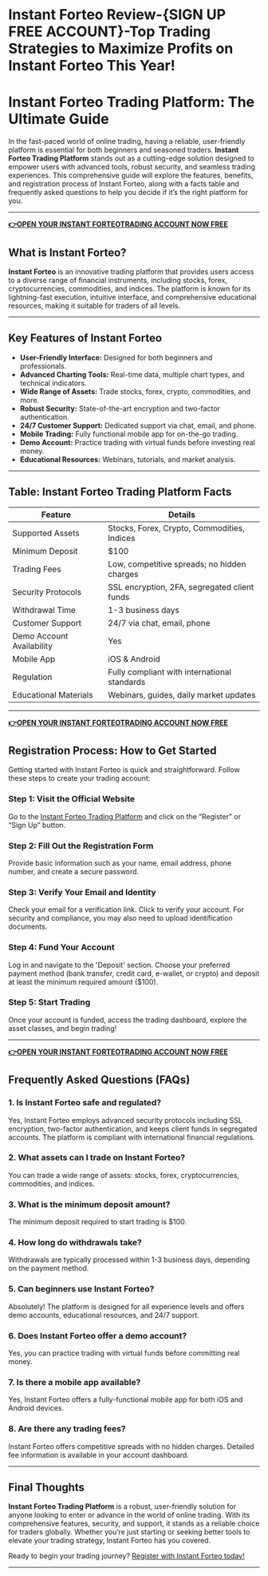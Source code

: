 # Instant Forteo Review-{SIGN UP FREE ACCOUNT}-Top Trading Strategies to Maximize Profits on Instant Forteo This Year!

# Instant Forteo Trading Platform: The Ultimate Guide

In the fast-paced world of online trading, having a reliable, user-friendly platform is essential for both beginners and seasoned traders. **Instant Forteo Trading Platform** stands out as a cutting-edge solution designed to empower users with advanced tools, robust security, and seamless trading experiences. This comprehensive guide will explore the features, benefits, and registration process of Instant Forteo, along with a facts table and frequently asked questions to help you decide if it’s the right platform for you.

---

**[👉OPEN YOUR INSTANT FORTEOTRADING ACCOUNT NOW FREE](https://www.cryptoalertscam.com/instant-forteo-review/)**

## What is Instant Forteo?

**Instant Forteo** is an innovative trading platform that provides users access to a diverse range of financial instruments, including stocks, forex, cryptocurrencies, commodities, and indices. The platform is known for its lightning-fast execution, intuitive interface, and comprehensive educational resources, making it suitable for traders of all levels.

---

## Key Features of Instant Forteo

- **User-Friendly Interface:** Designed for both beginners and professionals.
- **Advanced Charting Tools:** Real-time data, multiple chart types, and technical indicators.
- **Wide Range of Assets:** Trade stocks, forex, crypto, commodities, and more.
- **Robust Security:** State-of-the-art encryption and two-factor authentication.
- **24/7 Customer Support:** Dedicated support via chat, email, and phone.
- **Mobile Trading:** Fully functional mobile app for on-the-go trading.
- **Demo Account:** Practice trading with virtual funds before investing real money.
- **Educational Resources:** Webinars, tutorials, and market analysis.

---

## Table: Instant Forteo Trading Platform Facts

| Feature                  | Details                                                  |
|--------------------------|----------------------------------------------------------|
| Supported Assets         | Stocks, Forex, Crypto, Commodities, Indices              |
| Minimum Deposit          | $100                                                     |
| Trading Fees             | Low, competitive spreads; no hidden charges              |
| Security Protocols       | SSL encryption, 2FA, segregated client funds             |
| Withdrawal Time          | 1-3 business days                                        |
| Customer Support         | 24/7 via chat, email, phone                              |
| Demo Account Availability| Yes                                                      |
| Mobile App               | iOS & Android                                            |
| Regulation               | Fully compliant with international standards             |
| Educational Materials    | Webinars, guides, daily market updates                   |

---

**[👉OPEN YOUR INSTANT FORTEOTRADING ACCOUNT NOW FREE](https://www.cryptoalertscam.com/instant-forteo-review/)**

## Registration Process: How to Get Started

Getting started with Instant Forteo is quick and straightforward. Follow these steps to create your trading account:

### **Step 1: Visit the Official Website**
Go to the [Instant Forteo Trading Platform]([#](https://www.cryptoalertscam.com/instant-forteo-review/)) and click on the “Register” or “Sign Up” button.

### **Step 2: Fill Out the Registration Form**
Provide basic information such as your name, email address, phone number, and create a secure password.

### **Step 3: Verify Your Email and Identity**
Check your email for a verification link. Click to verify your account. For security and compliance, you may also need to upload identification documents.

### **Step 4: Fund Your Account**
Log in and navigate to the 'Deposit' section. Choose your preferred payment method (bank transfer, credit card, e-wallet, or crypto) and deposit at least the minimum required amount ($100).

### **Step 5: Start Trading**
Once your account is funded, access the trading dashboard, explore the asset classes, and begin trading!

---

**[👉OPEN YOUR INSTANT FORTEOTRADING ACCOUNT NOW FREE](https://www.cryptoalertscam.com/instant-forteo-review/)**

## Frequently Asked Questions (FAQs)

### **1. Is Instant Forteo safe and regulated?**
Yes, Instant Forteo employs advanced security protocols including SSL encryption, two-factor authentication, and keeps client funds in segregated accounts. The platform is compliant with international financial regulations.

### **2. What assets can I trade on Instant Forteo?**
You can trade a wide range of assets: stocks, forex, cryptocurrencies, commodities, and indices.

### **3. What is the minimum deposit amount?**
The minimum deposit required to start trading is $100.

### **4. How long do withdrawals take?**
Withdrawals are typically processed within 1-3 business days, depending on the payment method.

### **5. Can beginners use Instant Forteo?**
Absolutely! The platform is designed for all experience levels and offers demo accounts, educational resources, and 24/7 support.

### **6. Does Instant Forteo offer a demo account?**
Yes, you can practice trading with virtual funds before committing real money.

### **7. Is there a mobile app available?**
Yes, Instant Forteo offers a fully-functional mobile app for both iOS and Android devices.

### **8. Are there any trading fees?**
Instant Forteo offers competitive spreads with no hidden charges. Detailed fee information is available in your account dashboard.

---

## Final Thoughts

**Instant Forteo Trading Platform** is a robust, user-friendly solution for anyone looking to enter or advance in the world of online trading. With its comprehensive features, security, and support, it stands as a reliable choice for traders globally. Whether you’re just starting or seeking better tools to elevate your trading strategy, Instant Forteo has you covered.

Ready to begin your trading journey? [Register with Instant Forteo today!]([#](https://www.cryptoalertscam.com/instant-forteo-review/))

---
